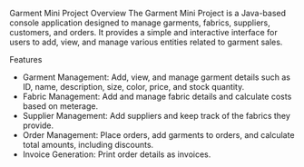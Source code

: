 Garment Mini Project
Overview
The Garment Mini Project is a Java-based console application designed to manage garments, fabrics, suppliers, customers, and orders. It provides a simple and interactive interface for users to add, view, and manage various entities related to garment sales.

Features
- Garment Management: Add, view, and manage garment details such as ID, name, description, size, color, price, and stock quantity.
- Fabric Management: Add and manage fabric details and calculate costs based on meterage.
- Supplier Management: Add suppliers and keep track of the fabrics they provide.
- Order Management: Place orders, add garments to orders, and calculate total amounts, including discounts.
- Invoice Generation: Print order details as invoices.
